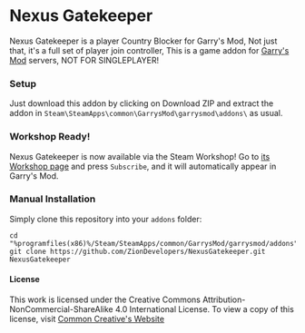 Nexus Gatekeeper
=====

Nexus Gatekeeper is a player Country Blocker for Garry's Mod,
Not just that, it's a full set of player join controller,
This is a game addon for [Garry's Mod][] servers, NOT FOR SINGLEPLAYER!

### Setup

Just download this addon by clicking on Download ZIP and extract the addon in ````Steam\SteamApps\common\GarrysMod\garrysmod\addons\```` as usual.

### Workshop Ready!

Nexus Gatekeeper is now available via the Steam Workshop! Go to [its Workshop page][workshop] and press `Subscribe`, and it will automatically appear in Garry's Mod.

### Manual Installation

Simply clone this repository into your `addons` folder:

    cd "%programfiles(x86)%/Steam/SteamApps/common/GarrysMod/garrysmod/addons"
    git clone https://github.com/ZionDevelopers/NexusGatekeeper.git NexusGatekeeper

#### License

This work is licensed under the Creative Commons Attribution-NonCommercial-ShareAlike 4.0 International License.
To view a copy of this license, visit [Common Creative's Website][License]

[Garry's Mod]: <http://garrysmod.com/>
[workshop]: <http://steamcommunity.com/sharedfiles/filedetails/?id=734208849>
[Exsto]: <https://github.com/prefanatic/exsto>
[License]: <https://creativecommons.org/licenses/by-nc-sa/4.0/>
